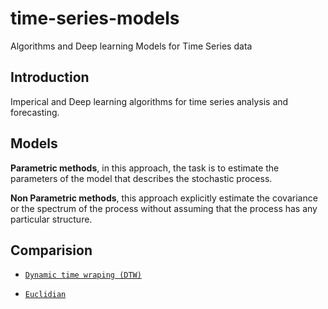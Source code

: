 # time-series-models

Algorithms and Deep learning Models for Time Series data

## Introduction

Imperical and Deep learning algorithms for time series analysis and forecasting.

## Models

**Parametric methods**, in this approach, the task is to estimate the parameters of the model that describes the stochastic process.

**Non Parametric methods**, this approach explicitly estimate the covariance or the spectrum of the process without assuming that the process has any particular structure.

## Comparision

- [`Dynamic time wraping (DTW)`](notes/dynamic-time-wraping.md)

- [`Euclidian`](notes/euclidian.md)
